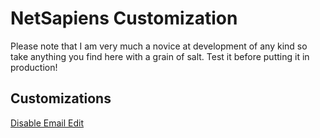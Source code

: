 # NetSapiens Customization

Please note that I am very much a novice at development of any kind so take anything you find here with a grain of salt. Test it before putting it in production!

## Customizations

[Disable Email Edit](./emailDisable/)